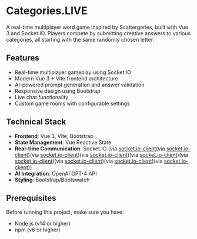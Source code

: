 # Categories.LIVE

A real-time multiplayer word game inspired by Scattergories, built with Vue 3 and Socket.IO. Players compete by submitting creative answers to various categories, all starting with the same randomly chosen letter.

## Features

- Real-time multiplayer gameplay using Socket.IO
- Modern Vue 3 + Vite frontend architecture
- AI-powered prompt generation and answer validation
- Responsive design using Bootstrap
- Live chat functionality
- Custom game rooms with configurable settings

## Technical Stack

- **Frontend**: Vue 3, Vite, Bootstrap
- **State Management**: Vue Reactive State
- **Real-time Communication**: Socket.IO (via [socket.io-client](https://github.com/socketio/socket.io-client)(via [socket.io-client](https://github.com/socketio/socket.io-client))(via [socket.io-client](https://github.com/socketio/socket.io-client))(via [socket.io-client](https://github.com/socketio/socket.io-client))(via [socket.io-client](https://github.com/socketio/socket.io-client))(via [socket.io-client](https://github.com/socketio/socket.io-client))(via [socket.io-client](https://github.com/socketio/socket.io-client))(via [socket.io-client](https://github.com/socketio/socket.io-client))(via [socket.io-client](https://github.com/socketio/socket.io-client)))
- **AI Integration**: OpenAI GPT-4 API
- **Styling**: Bootstrap/Bootswatch

## Prerequisites

Before running this project, make sure you have:
- Node.js (v14 or higher)
- npm (v6 or higher)

